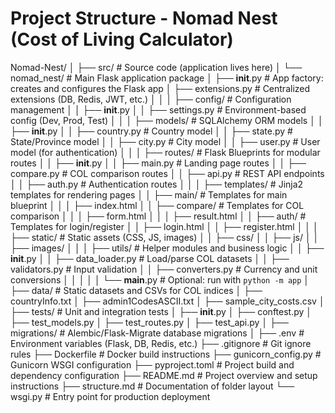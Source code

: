 # Project Structure - Nomad Nest (Cost of Living Calculator)

Nomad-Nest/
│
├── src/                                 # Source code (application lives here)
│   └── nomad_nest/                      # Main Flask application package
│       ├── __init__.py                  # App factory: creates and configures the Flask app
│       ├── extensions.py                # Centralized extensions (DB, Redis, JWT, etc.)
│       │
│       ├── config/                      # Configuration management
│       │   ├── __init__.py
│       │   ├── settings.py              # Environment-based config (Dev, Prod, Test)
│       │
│       ├── models/                      # SQLAlchemy ORM models
│       │   ├── __init__.py
│       │   ├── country.py               # Country model
│       │   ├── state.py                 # State/Province model
│       │   ├── city.py                  # City model
│       │   ├── user.py                  # User model (for authentication)
│       │
│       ├── routes/                      # Flask Blueprints for modular routes
│       │   ├── __init__.py
│       │   ├── main.py                  # Landing page routes
│       │   ├── compare.py               # COL comparison routes
│       │   ├── api.py                   # REST API endpoints
│       │   ├── auth.py                  # Authentication routes
│       │
│       ├── templates/                   # Jinja2 templates for rendering pages
│       │   ├── main/                    # Templates for main blueprint
│       │   │   ├── index.html
│       │   ├── compare/                 # Templates for COL comparison
│       │   │   ├── form.html
│       │   │   ├── result.html
│       │   ├── auth/                    # Templates for login/register
│       │       ├── login.html
│       │       ├── register.html
│       │
│       ├── static/                      # Static assets (CSS, JS, images)
│       │   ├── css/
│       │   ├── js/
│       │   ├── images/
│       │
│       ├── utils/                       # Helper modules and business logic
│       │   ├── __init__.py
│       │   ├── data_loader.py           # Load/parse COL datasets
│       │   ├── validators.py            # Input validation
│       │   ├── converters.py            # Currency and unit conversions
│       │
│       │
│       └── __main__.py                  # Optional: run with `python -m app`
│
├── data/                                # Static datasets and CSVs for COL indices
│   ├── countryInfo.txt
│   ├── admin1CodesASCII.txt
│   ├── sample_city_costs.csv
│
├── tests/                               # Unit and integration tests
│   ├── __init__.py
│   ├── conftest.py
│   ├── test_models.py
│   ├── test_routes.py
│   ├── test_api.py
│
├── migrations/                          # Alembic/Flask-Migrate database migrations
│
├── .env                                 # Environment variables (Flask, DB, Redis, etc.)
├── .gitignore                           # Git ignore rules
├── Dockerfile                           # Docker build instructions
├── gunicorn_config.py                   # Gunicorn WSGI configuration
├── pyproject.toml                       # Project build and dependency configuration
├── README.md                            # Project overview and setup instructions
├── structure.md                         # Documentation of folder layout
└── wsgi.py                              # Entry point for production deployment
